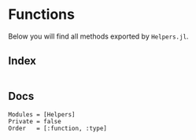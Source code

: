 # Functions

Below you will find all methods exported by `Helpers.jl`.

## Index

```@index
```

## Docs

```@autodocs
Modules = [Helpers]
Private = false
Order   = [:function, :type]
```